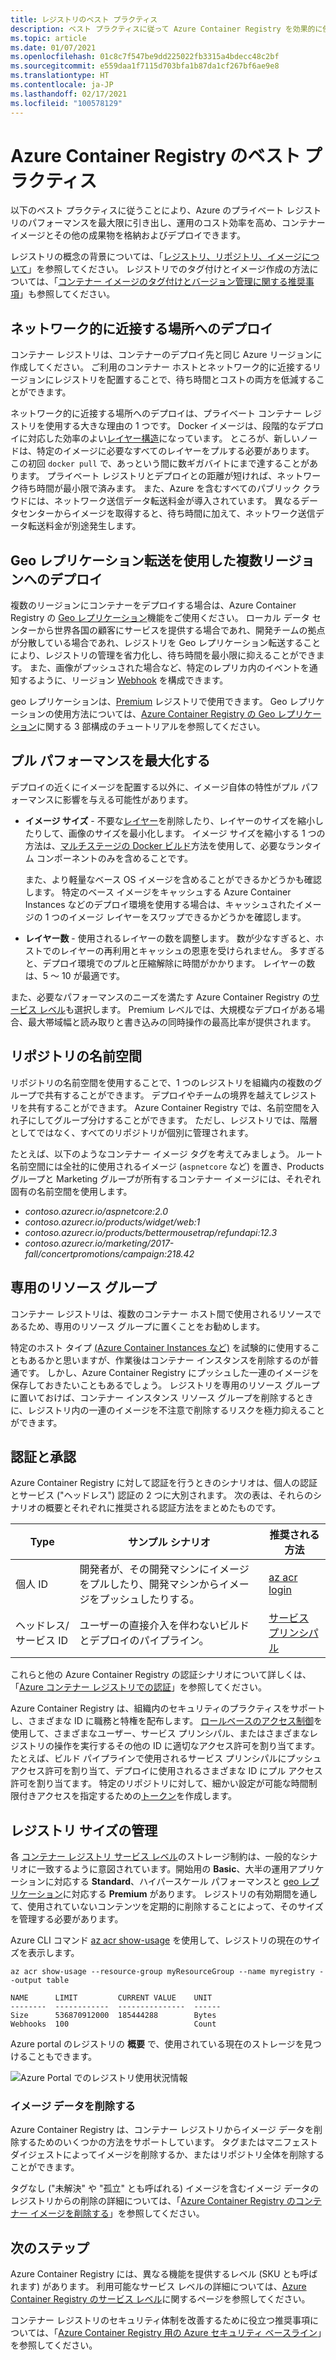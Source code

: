 ```yaml
---
title: レジストリのベスト プラクティス
description: ベスト プラクティスに従って Azure Container Registry を効果的に使う方法を説明します。
ms.topic: article
ms.date: 01/07/2021
ms.openlocfilehash: 01c8c7f547be9dd225022fb3315a4bdecc48c2bf
ms.sourcegitcommit: e559daa1f7115d703bfa1b87da1cf267bf6ae9e8
ms.translationtype: HT
ms.contentlocale: ja-JP
ms.lasthandoff: 02/17/2021
ms.locfileid: "100578129"
---
```

# <a name="best-practices-for-azure-container-registry"></a>Azure Container Registry のベスト プラクティス

以下のベスト プラクティスに従うことにより、Azure のプライベート レジストリのパフォーマンスを最大限に引き出し、運用のコスト効率を高め、コンテナー イメージとその他の成果物を格納およびデプロイできます。

レジストリの概念の背景については、「[レジストリ、リポジトリ、イメージについて](container-registry-concepts.md)」を参照してください。 レジストリでのタグ付けとイメージ作成の方法については、「[コンテナー イメージのタグ付けとバージョン管理に関する推奨事項](container-registry-image-tag-version.md)」も参照してください。 

## <a name="network-close-deployment"></a>ネットワーク的に近接する場所へのデプロイ

コンテナー レジストリは、コンテナーのデプロイ先と同じ Azure リージョンに作成してください。 ご利用のコンテナー ホストとネットワーク的に近接するリージョンにレジストリを配置することで、待ち時間とコストの両方を低減することができます。

ネットワーク的に近接する場所へのデプロイは、プライベート コンテナー レジストリを使用する大きな理由の 1 つです。 Docker イメージは、段階的なデプロイに対応した効率のよい[レイヤー構造](https://docs.docker.com/engine/userguide/storagedriver/imagesandcontainers/)になっています。 ところが、新しいノードは、特定のイメージに必要なすべてのレイヤーをプルする必要があります。 この初回 `docker pull` で、あっという間に数ギガバイトにまで達することがあります。 プライベート レジストリとデプロイとの距離が短ければ、ネットワーク待ち時間が最小限で済みます。
また、Azure を含むすべてのパブリック クラウドには、ネットワーク送信データ転送料金が導入されています。 異なるデータセンターからイメージを取得すると、待ち時間に加えて、ネットワーク送信データ転送料金が別途発生します。

## <a name="geo-replicate-multi-region-deployments"></a>Geo レプリケーション転送を使用した複数リージョンへのデプロイ

複数のリージョンにコンテナーをデプロイする場合は、Azure Container Registry の [Geo レプリケーション](container-registry-geo-replication.md)機能をご使用ください。 ローカル データ センターから世界各国の顧客にサービスを提供する場合であれ、開発チームの拠点が分散している場合であれ、レジストリを Geo レプリケーション転送することにより、レジストリの管理を省力化し、待ち時間を最小限に抑えることができます。 また、画像がプッシュされた場合など、特定のレプリカ内のイベントを通知するように、リージョン [Webhook](container-registry-webhook.md) を構成できます。

geo レプリケーションは、[Premium](container-registry-skus.md) レジストリで使用できます。 Geo レプリケーションの使用方法については、[Azure Container Registry の Geo レプリケーション](container-registry-tutorial-prepare-registry.md)に関する 3 部構成のチュートリアルを参照してください。

## <a name="maximize-pull-performance"></a>プル パフォーマンスを最大化する

デプロイの近くにイメージを配置する以外に、イメージ自体の特性がプル パフォーマンスに影響を与える可能性があります。

* **イメージ サイズ** - 不要な[レイヤー](container-registry-concepts.md#manifest)を削除したり、レイヤーのサイズを縮小したりして、画像のサイズを最小化します。 イメージ サイズを縮小する 1 つの方法は、[マルチステージの Docker ビルド](https://docs.docker.com/develop/develop-images/multistage-build/)方法を使用して、必要なランタイム コンポーネントのみを含めることです。 

  また、より軽量なベース OS イメージを含めることができるかどうかも確認します。 特定のベース イメージをキャッシュする Azure Container Instances などのデプロイ環境を使用する場合は、キャッシュされたイメージの 1 つのイメージ レイヤーをスワップできるかどうかを確認します。 
* **レイヤー数** - 使用されるレイヤーの数を調整します。 数が少なすぎると、ホストでのレイヤーの再利用とキャッシュの恩恵を受けられません。 多すぎると、デプロイ環境でのプルと圧縮解除に時間がかかります。 レイヤーの数は、5 ～ 10 が最適です。

また、必要なパフォーマンスのニーズを満たす Azure Container Registry の[サービス レベル](container-registry-skus.md)も選択します。 Premium レベルでは、大規模なデプロイがある場合、最大帯域幅と読み取りと書き込みの同時操作の最高比率が提供されます。

## <a name="repository-namespaces"></a>リポジトリの名前空間

リポジトリの名前空間を使用することで、1 つのレジストリを組織内の複数のグループで共有することができます。 デプロイやチームの境界を越えてレジストリを共有することができます。 Azure Container Registry では、名前空間を入れ子にしてグループ分けすることができます。 ただし、レジストリでは、階層としてではなく、すべてのリポジトリが個別に管理されます。

たとえば、以下のようなコンテナー イメージ タグを考えてみましょう。 ルート名前空間には全社的に使用されるイメージ (`aspnetcore` など) を置き、Products グループと Marketing グループが所有するコンテナー イメージには、それぞれ固有の名前空間を使用します。

- *contoso.azurecr.io/aspnetcore:2.0*
- *contoso.azurecr.io/products/widget/web:1*
- *contoso.azurecr.io/products/bettermousetrap/refundapi:12.3*
- *contoso.azurecr.io/marketing/2017-fall/concertpromotions/campaign:218.42*

## <a name="dedicated-resource-group"></a>専用のリソース グループ

コンテナー レジストリは、複数のコンテナー ホスト間で使用されるリソースであるため、専用のリソース グループに置くことをお勧めします。

特定のホスト タイプ [(Azure Container Instances など)](../container-instances/container-instances-overview.md) を試験的に使用することもあるかと思いますが、作業後はコンテナー インスタンスを削除するのが普通です。 しかし、Azure Container Registry にプッシュした一連のイメージを保存しておきたいこともあるでしょう。 レジストリを専用のリソース グループに置いておけば、コンテナー インスタンス リソース グループを削除するときに、レジストリ内の一連のイメージを不注意で削除するリスクを極力抑えることができます。

## <a name="authentication-and-authorization"></a>認証と承認

Azure Container Registry に対して認証を行うときのシナリオは、個人の認証とサービス ("ヘッドレス") 認証の 2 つに大別されます。 次の表は、それらのシナリオの概要とそれぞれに推奨される認証方法をまとめたものです。

| Type | サンプル シナリオ | 推奨される方法 |
|---|---|---|
| 個人 ID | 開発者が、その開発マシンにイメージをプルしたり、開発マシンからイメージをプッシュしたりする。 | [az acr login](/cli/azure/acr#az-acr-login) |
| ヘッドレス/サービス ID | ユーザーの直接介入を伴わないビルドとデプロイのパイプライン。 | [サービス プリンシパル](container-registry-authentication.md#service-principal) |

これらと他の Azure Container Registry の認証シナリオについて詳しくは、「[Azure コンテナー レジストリでの認証](container-registry-authentication.md)」を参照してください。

Azure Container Registry は、組織内のセキュリティのプラクティスをサポートし、さまざまな ID に職務と特権を配布します。 [ロールベースのアクセス制御](container-registry-roles.md)を使用して、さまざまなユーザー、サービス プリンシパル、またはさまざまなレジストリの操作を実行するその他の ID に適切なアクセス許可を割り当てます。 たとえば、ビルド パイプラインで使用されるサービス プリンシパルにプッシュ アクセス許可を割り当て、デプロイに使用されるさまざまな ID にプル アクセス許可を割り当てます。 特定のリポジトリに対して、細かい設定が可能な時間制限付きアクセスを指定するための[トークン](container-registry-repository-scoped-permissions.md)を作成します。

## <a name="manage-registry-size"></a>レジストリ サイズの管理      

各 [コンテナー レジストリ サービス レベル][container-registry-skus]のストレージ制約は、一般的なシナリオに一致するように意図されています。開始用の **Basic**、大半の運用アプリケーションに対応する **Standard**、ハイパースケール パフォーマンスと [geo レプリケーション][container-registry-geo-replication]に対応する **Premium** があります。 レジストリの有効期間を通して、使用されていないコンテンツを定期的に削除することによって、そのサイズを管理する必要があります。

Azure CLI コマンド [az acr show-usage][az-acr-show-usage] を使用して、レジストリの現在のサイズを表示します。

```azurecli
az acr show-usage --resource-group myResourceGroup --name myregistry --output table
```

```output
NAME      LIMIT         CURRENT VALUE    UNIT
--------  ------------  ---------------  ------
Size      536870912000  185444288        Bytes
Webhooks  100                            Count
```

Azure portal のレジストリの **概要** で、使用されている現在のストレージを見つけることもできます。

![Azure Portal でのレジストリ使用状況情報][registry-overview-quotas]

### <a name="delete-image-data"></a>イメージ データを削除する

Azure Container Registry は、コンテナー レジストリからイメージ データを削除するためのいくつかの方法をサポートしています。 タグまたはマニフェスト ダイジェストによってイメージを削除するか、またはリポジトリ全体を削除することができます。

タグなし ("未解決" や "孤立" とも呼ばれる) イメージを含むイメージ データのレジストリからの削除の詳細については、「[Azure Container Registry のコンテナー イメージを削除する](container-registry-delete.md)」を参照してください。

## <a name="next-steps"></a>次のステップ

Azure Container Registry には、異なる機能を提供するレベル (SKU とも呼ばれます) があります。 利用可能なサービス レベルの詳細については、[Azure Container Registry のサービス レベル](container-registry-skus.md)に関するページを参照してください。

コンテナー レジストリのセキュリティ体制を改善するために役立つ推奨事項については、「[Azure Container Registry 用の Azure セキュリティ ベースライン](security-baseline.md)」を参照してください。

<!-- IMAGES -->
[delete-repository-portal]: ./media/container-registry-best-practices/delete-repository-portal.png
[registry-overview-quotas]: ./media/container-registry-best-practices/registry-overview-quotas.png

<!-- LINKS - Internal -->
[az-acr-repository-delete]: /cli/azure/acr/repository#az-acr-repository-delete
[az-acr-show-usage]: /cli/azure/acr#az-acr-show-usage
[azure-cli]: /cli/azure
[azure-portal]: https://portal.azure.com
[container-registry-geo-replication]: container-registry-geo-replication.md
[container-registry-skus]: container-registry-skus.md